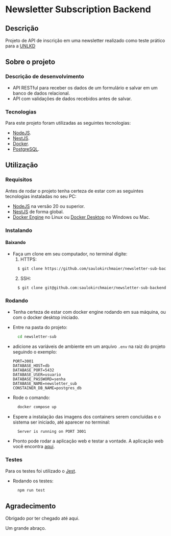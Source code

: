 # Newsletter Subscription Backend

## Descrição

Projeto de API de inscrição em uma newsletter realizado como teste prático para a [UNLKD](https://unlkd.co)

## Sobre o projeto

### Descrição de desenvolvimento

- API RESTful para receber os dados de um formulário e salvar em um banco de dados relacional.
- API com validações de dados recebidos antes de salvar.

### Tecnologias

Para este projeto foram utilizadas as seguintes tecnologias:

- [NodeJS](https://nodejs.org/pt).
- [NestJS](https://github.com/nestjs/nest).
- [Docker](https://www.docker.com).
- [PostgreSQL](https://www.postgresql.org).

## Utilização

### Requisitos

Antes de rodar o projeto tenha certeza de estar com as seguintes tecnologias instaladas no seu PC:

- [NodeJS](https://nodejs.org/pt) na versão 20 ou superior.
- [NestJS](https://docs.nestjs.com/first-steps) de forma global.
- [Docker Engine](https://docs.docker.com/engine/install/) no Linux ou [Docker Desktop](https://www.docker.com/products/docker-desktop/) no Windows ou Mac.

### Instalando

#### Baixando

- Faça um clone em seu computador, no terminal digite:
  1. HTTPS:
  ```bash
    $ git clone https://github.com/saulokirchmaier/newsletter-sub-backend.git
  ```
  2. SSH:
  ```bash
    $ git clone git@github.com:saulokirchmaier/newsletter-sub-backend.git
  ```

### Rodando

- Tenha certeza de estar com docker engine rodando em sua máquina, ou com o docker desktop iniciado.
- Entre na pasta do projeto:
  ```bash
    cd newsletter-sub
  ```
- adicione as variáveis de ambiente em um arquivo `.env` na raiz do projeto seguindo o exemplo:
  ```
  PORT=3001
  DATABASE_HOST=db
  DATABASE_PORT=5432
  DATABASE_USER=usuario
  DATABASE_PASSWORD=senha
  DATABASE_NAME=newsletter_sub
  CONSTAINER_DB_NAME=postgres_db
  ```

- Rode o comando:
  ```bash
    docker compose up
  ```
- Espere a instalação das imagens dos containers serem concluídas e o sistema ser iniciado, até aparecer no terminal:
  ```bash
    Server is running on PORT 3001
  ```
- Pronto pode rodar a aplicação web e testar a vontade. A aplicação web você encontra [aqui](https://github.com/saulokirchmaier/newsletter-sub-web).

### Testes

Para os testes foi utilizado o [Jest](https://jestjs.io/pt-BR/).

- Rodando os testes:
  ```bash
    npm run test
  ```

## Agradecimento

Obrigado por ter chegado até aqui. 

Um grande abraço.